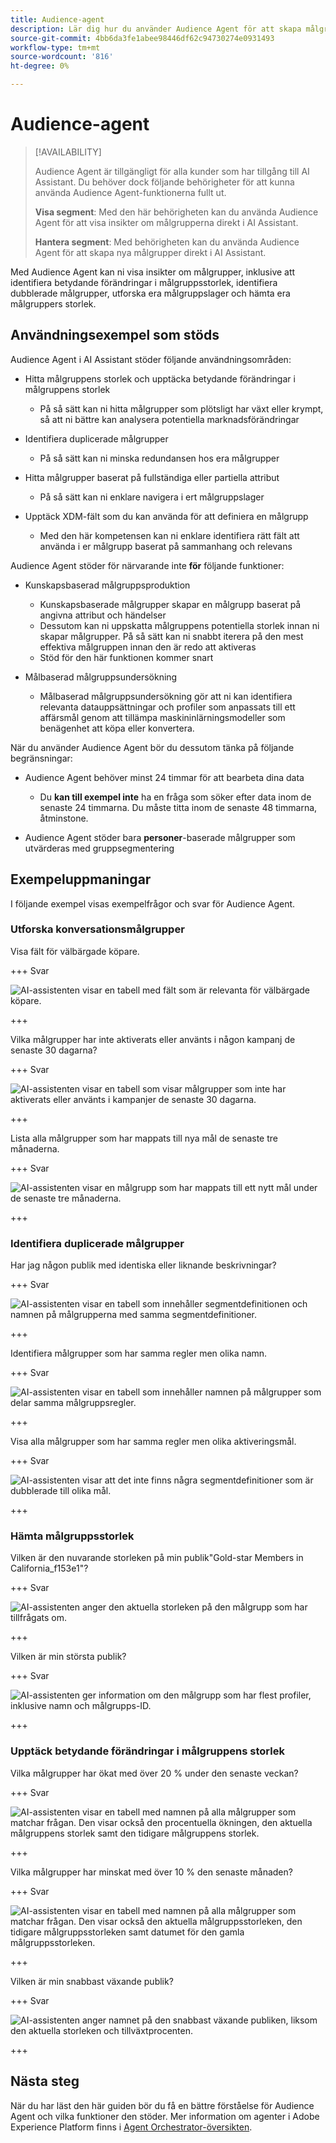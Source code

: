 ```yaml
---
title: Audience-agent
description: Lär dig hur du använder Audience Agent för att skapa målgrupper, visa förändringar av målgrupper, identifiera dubblerade målgrupper och visa målgruppsinsikter.
source-git-commit: 4bb6da3fe1abee98446df62c94730274e0931493
workflow-type: tm+mt
source-wordcount: '816'
ht-degree: 0%

---
```



# Audience-agent

>[!AVAILABILITY]
>
>Audience Agent är tillgängligt för alla kunder som har tillgång till AI Assistant. Du behöver dock följande behörigheter för att kunna använda Audience Agent-funktionerna fullt ut.
>
>**Visa segment**: Med den här behörigheten kan du använda Audience Agent för att visa insikter om målgrupperna direkt i AI Assistant.
>
>**Hantera segment**: Med behörigheten kan du använda Audience Agent för att skapa nya målgrupper direkt i AI Assistant.

Med Audience Agent kan ni visa insikter om målgrupper, inklusive att identifiera betydande förändringar i målgruppsstorlek, identifiera dubblerade målgrupper, utforska era målgruppslager och hämta era målgruppers storlek.

## Användningsexempel som stöds

Audience Agent i AI Assistant stöder följande användningsområden:

- Hitta målgruppens storlek och upptäcka betydande förändringar i målgruppens storlek

   - På så sätt kan ni hitta målgrupper som plötsligt har växt eller krympt, så att ni bättre kan analysera potentiella marknadsförändringar

- Identifiera duplicerade målgrupper

   - På så sätt kan ni minska redundansen hos era målgrupper

- Hitta målgrupper baserat på fullständiga eller partiella attribut

   - På så sätt kan ni enklare navigera i ert målgruppslager

- Upptäck XDM-fält som du kan använda för att definiera en målgrupp

   - Med den här kompetensen kan ni enklare identifiera rätt fält att använda i er målgrupp baserat på sammanhang och relevans

Audience Agent stöder för närvarande inte **för** följande funktioner:

- Kunskapsbaserad målgruppsproduktion

   - Kunskapsbaserade målgrupper skapar en målgrupp baserat på angivna attribut och händelser
   - Dessutom kan ni uppskatta målgruppens potentiella storlek innan ni skapar målgrupper. På så sätt kan ni snabbt iterera på den mest effektiva målgruppen innan den är redo att aktiveras
   - Stöd för den här funktionen kommer snart

- Målbaserad målgruppsundersökning

   - Målbaserad målgruppsundersökning gör att ni kan identifiera relevanta datauppsättningar och profiler som anpassats till ett affärsmål genom att tillämpa maskininlärningsmodeller som benägenhet att köpa eller konvertera.

När du använder Audience Agent bör du dessutom tänka på följande begränsningar:

- Audience Agent behöver minst 24 timmar för att bearbeta dina data

   - Du **kan till exempel inte** ha en fråga som söker efter data inom de senaste 24 timmarna. Du måste titta inom de senaste 48 timmarna, åtminstone.

- Audience Agent stöder bara **personer**-baserade målgrupper som utvärderas med gruppsegmentering

## Exempeluppmaningar

I följande exempel visas exempelfrågor och svar för Audience Agent.

### Utforska konversationsmålgrupper

Visa fält för välbärgade köpare.

+++ Svar

![AI-assistenten visar en tabell med fält som är relevanta för välbärgade köpare.](./images/audience/affluent-buyers.png)

+++

Vilka målgrupper har inte aktiverats eller använts i någon kampanj de senaste 30 dagarna?

+++ Svar

![AI-assistenten visar en tabell som visar målgrupper som inte har aktiverats eller använts i kampanjer de senaste 30 dagarna.](./images/audience/not-activated.png)

+++

Lista alla målgrupper som har mappats till nya mål de senaste tre månaderna.

+++ Svar

![AI-assistenten visar en målgrupp som har mappats till ett nytt mål under de senaste tre månaderna.](./images/audience/new-destination.png)

+++

### Identifiera duplicerade målgrupper

Har jag någon publik med identiska eller liknande beskrivningar?

+++ Svar

![AI-assistenten visar en tabell som innehåller segmentdefinitionen och namnen på målgrupperna med samma segmentdefinitioner.](./images/audience/similar-descriptions.png)

+++

Identifiera målgrupper som har samma regler men olika namn.

+++ Svar

![AI-assistenten visar en tabell som innehåller namnen på målgrupper som delar samma målgruppsregler.](./images/audience/same-rules-different-names.png)

+++

Visa alla målgrupper som har samma regler men olika aktiveringsmål.

+++ Svar

![AI-assistenten visar att det inte finns några segmentdefinitioner som är dubblerade till olika mål.](./images/audience/same-rules-different-destinations.png)

+++

### Hämta målgruppsstorlek

Vilken är den nuvarande storleken på min publik&quot;Gold-star Members in California_f153e1&quot;?

+++ Svar

![AI-assistenten anger den aktuella storleken på den målgrupp som har tillfrågats om.](./images/audience/current-size.png)

+++

Vilken är min största publik?

+++ Svar

![AI-assistenten ger information om den målgrupp som har flest profiler, inklusive namn och målgrupps-ID.](./images/audience/largest-audience.png)

+++

### Upptäck betydande förändringar i målgruppens storlek

Vilka målgrupper har ökat med över 20 % under den senaste veckan?

+++ Svar

![AI-assistenten visar en tabell med namnen på alla målgrupper som matchar frågan. Den visar också den procentuella ökningen, den aktuella målgruppens storlek samt den tidigare målgruppens storlek.](./images/audience/increase-past-week.png)

+++

Vilka målgrupper har minskat med över 10 % den senaste månaden?

+++ Svar

![AI-assistenten visar en tabell med namnen på alla målgrupper som matchar frågan. Den visar också den aktuella målgruppsstorleken, den tidigare målgruppsstorleken samt datumet för den gamla målgruppsstorleken.](./images/audience/decrease-month.png)

+++

Vilken är min snabbast växande publik?

+++ Svar

![AI-assistenten anger namnet på den snabbast växande publiken, liksom den aktuella storleken och tillväxtprocenten.](./images/audience/fastest-growing.png)

+++

## Nästa steg

När du har läst den här guiden bör du få en bättre förståelse för Audience Agent och vilka funktioner den stöder. Mer information om agenter i Adobe Experience Platform finns i [Agent Orchestrator-översikten](./agent-orchestrator.md).

